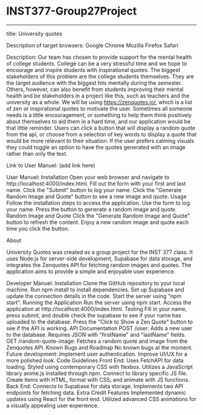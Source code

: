 # INST377-Group27Project

--------------
title: University quotes

Description of target browsers:
Google Chrome
Mozilla Firefox
Safari


Description: 
Our team has chosen to provide support for the mental health of college students. College can
be a very stressful time and we hope to encourage and inspire students with inspirational
quotes. The biggest stakeholders of this problem are the college students themselves. They are
the target audience with the biggest hits mentally during the semester. Others, however, can
also benefit from students improving their mental health and be stakeholders in a project like
this, such as teachers and the university as a whole. We will be using https://zenquotes.io/,
which is a list of zen or inspirational quotes to motivate the user. Sometimes all someone needs
is a little encouragement, or something to help them think positively about themselves to aid
them in a hard time, and our application would be that little reminder. Users can click a button
that will display a random quote from the api, or choose from a selection of key words to display
a quote that would be more relevant to their situation. If the user prefers calming visuals they
could toggle an option to have the quotes generated with an image rather than only the text.

Link to User Manuel:
(add link here)

User Manuel:
Installation
Open your web browser and navigate to http://localhost:4000/index.html.
Fill out the form with your first and last name.
Click the "Submit" button to log your name.
Click the "Generate Random Image and Quote" button to see a new image and quote.
Usage
Follow the installation steps to access the application.
Use the form to log your name.
Press the button to generate a random image and quote.
Random Image and Quote
Click the "Generate Random Image and Quote" button to refresh the content.
Enjoy a new random image and quote each time you click the button.

About 

University Quotes was created as a group project for the INST 377 class. It uses Node.js for server-side development, Supabase for data storage, and integrates the Zenquotes API for fetching random images and quotes. The application aims to provide a simple and enjoyable user experience.


Developer Manuel: 
Installation
Clone the GitHub repository to your local machine.
Run npm install to install dependencies.
Set up Supabase and update the connection details in the code.
Start the server using "npm start".
Running the Application
Run the server using npm start.
Access the application at http://localhost:4000/index.html.
Testing
Fill in your name, press submit, and double check the supabase to see if your name has uploaded to the database. 
Press the "Click to Show a Zen Quote" button to see if the API is working. 
API Documentation
POST /user: Adds a new user to the database. Requires JSON with "firstName" and "lastName" fields.
GET /random-quote-image: Fetches a random quote and image from the Zenquotes API.
Known Bugs and Roadmap
No known bugs at the moment.
Future development:
Implement user authentication.
Improve UI/UX for a more polished look.
Code Guidelines
Front End:
Uses FetchAPI for data loading.
Styled using contemporary CSS with flexbox.
Utilizes a JavaScript library anime.js installed through npm.
Connect to library specific JS file.
Create items with HTML, format with CSS, and animate with JS functions.
Back End:
Connects to Supabase for data storage.
Implements two API endpoints for fetching data.
Extra Credit Features
Implemented dynamic updates using React for the front end.
Utilized advanced CSS animations for a visually appealing user experience.



  
